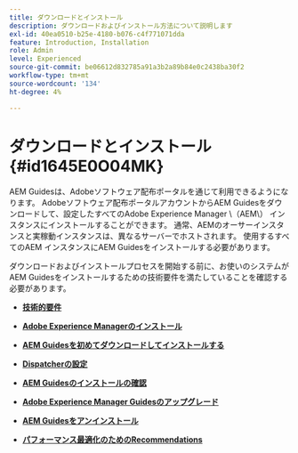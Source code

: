 ```yaml
---
title: ダウンロードとインストール
description: ダウンロードおよびインストール方法について説明します
exl-id: 40ea0510-b25e-4180-b076-c4f771071dda
feature: Introduction, Installation
role: Admin
level: Experienced
source-git-commit: be06612d832785a91a3b2a89b84e0c2438ba30f2
workflow-type: tm+mt
source-wordcount: '134'
ht-degree: 4%

---
```


# ダウンロードとインストール {#id1645E0O04MK}

AEM Guidesは、Adobeソフトウェア配布ポータルを通じて利用できるようになります。 Adobeソフトウェア配布ポータルアカウントからAEM Guidesをダウンロードして、設定したすべてのAdobe Experience Manager \（AEM\） インスタンスにインストールすることができます。 通常、AEMのオーサーインスタンスと実稼動インスタンスは、異なるサーバーでホストされます。 使用するすべてのAEM インスタンスにAEM Guidesをインストールする必要があります。

ダウンロードおよびインストールプロセスを開始する前に、お使いのシステムがAEM Guidesをインストールするための技術要件を満たしていることを確認する必要があります。

- **[技術的要件](download-install-technical-requirements.md)**

- **[Adobe Experience Managerのインストール](download-install-aem.md)**

- **[AEM Guidesを初めてダウンロードしてインストールする](download-install-aemg-first-time.md)**

- **[Dispatcherの設定](download-install-configure-dispatcher.md)**

- **[AEM Guidesのインストールの確認](download-install-verify-aemg-installation.md)**

- **[Adobe Experience Manager Guidesのアップグレード](upgrade-xml-documentation.md)**

- **[AEM Guidesをアンインストール](download-install-unistall-aemg.md)**

- **[パフォーマンス最適化のためのRecommendations](download-install-recommend-perf-optimiz.md)**
